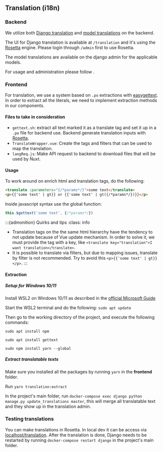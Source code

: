 ## Translation (i18n)

### Backend

We utilize both [Django translation](https://docs.djangoproject.com/en/4.0/topics/i18n/translation/) and [model translations](https://github.com/deschler/django-modeltranslation) on the backend.

The UI for Django translation is available at `/translation` and it's using the [Rosetta](https://django-rosetta.readthedocs.io/) engine. Please login through `/admin` first to use Rosetta.

The model translations are available on the django admin for the applicable models.

For usage and administration please follow [](administration_manual.md#translations).

### Frontend

For translation, we use a system based on `.po` extractions with [easygettext](https://www.npmjs.com/package/easygettext). In order to extract all the literals, we need to implement extraction methods in our components.

#### Files to take in consideration

- `gettext.sh`: extract all text marked it as a translate tag and set it up in a `.po` file for backend use. Backend generate translation inputs with [Rosetta](https://django-rosetta.readthedocs.io/).
- `TranslateWrapper.vue`: Create the tags and filters that can be used to map the translation.
- `langReq.js`: Make API request to backend to download files that will be used by Nuxt.

#### Usage

To work around on enrich html and translation tags, do the following:

```html
<translate :parameters="{/*params*/}">some text</translate>
<p>{{'some text' | gt}} or {{'some text' | gt({/*params*/})}}</p>
```
Inside javascript syntax use the global function:

```js
this.$gettext('some text', {/*params*/})
```
:::{admonition} Quirks and tips
:class: info

- Translation tags on the the same html hierarchy have the tendency to not update because of Vue update mechanism. In order to solve it, we must provide the tag with a key, like `<translate key="translation">I want translation</translate>`.
- It is possible to translate via filters, but due to mapping issues, translate by filter is not recommended. Try to avoid this `<p>{{'some text' | gt}}</p>`.
:::


#### Extraction

##### Setup for Windows 10/11

Install WSL2 on Windows 10/11 as described in the [official Microsoft Guide](https://docs.microsoft.com/en-us/windows/wsl/install)

Start the WSL2 terminal and do the following: `sudo apt update`

Then go to the working directory of the project, and execute the following commands:

`sudo apt install npm`

`sudo apt install gettext`

`sudo npm install yarn --global`

##### Extract translatable texts
Make sure you installed all the packages by running `yarn` in the **frontend** folder.

Run `yarn translation:extract`

In the project's main folder, run `docker-compose exec django python manage.py update_translations master`, this will merge all translatable text and they show up in the translation admin.

### Testing translations
You can make translations in Rosetta. In local dev it can be access via [localhost/translation](http://localhost/translation).
After the translation is done, Django needs to be restarted by running `docker-compose restart django` in the project's main folder.